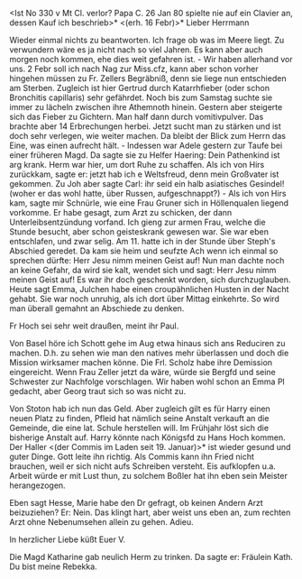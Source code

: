 <Ist No 330 v Mt Cl. verlor? Papa C. 26 Jan 80
spielte nie auf ein Clavier an, dessen Kauf ich beschrieb>*
 <(erh. 16 Febr)>*
Lieber Herrmann

Wieder einmal nichts zu beantworten. Ich frage ob was im Meere liegt. Zu verwundern wäre es ja nicht nach so viel Jahren. Es kann aber auch morgen noch kommen, ehe dies weit gefahren ist. - Wir haben allerhand vor uns. 2 Febr soll ich nach Nag zur Miss.cfz, kann aber schon vorher hingehen müssen zu Fr. Zellers Begräbniß, denn sie liege nun entschieden am Sterben. Zugleich ist hier Gertrud durch Katarrhfieber (oder schon Bronchitis capillaris) sehr gefährdet. Noch bis zum Samstag suchte sie immer zu lächeln zwischen ihre Athemnoth hinein. Gestern aber steigerte sich das Fieber zu Gichtern. Man half dann durch vomitivpulver. Das brachte aber 14 Erbrechungen herbei. Jetzt sucht man zu stärken und ist doch sehr verlegen, wie weiter machen. Da bleibt der Blick zum Herrn das Eine, was einen aufrecht hält. - Indessen war Adele gestern zur Taufe bei einer früheren Magd. Da sagte sie zu Helfer Haering: Dein Pathenkind ist arg krank. Herm war hier, um dort Ruhe zu schaffen. Als ich von Hirs zurückkam, sagte er: jetzt hab ich e Weltsfreud, denn mein Großvater ist gekommen. Zu Joh aber sagte Carl: ihr seid ein halb asiatisches Gesindel! (woher er das wohl hatte, über Russen, aufgeschnappt?) - Als ich von Hirs kam, sagte mir Schnürle, wie eine Frau Gruner sich in Höllenqualen liegend vorkomme. Er habe gesagt, zum Arzt zu schicken, der dann Unterleibsentzündung vorfand. Ich gieng zur armen Frau, welche die Stunde besucht, aber schon geisteskrank gewesen war. Sie war eben entschlafen, und zwar selig. Am 11. hatte ich in der Stunde über Steph's Abschied geredet. Da kam sie heim und seufzte Ach wenn ich einmal so sprechen dürfte: Herr Jesu nimm meinen Geist auf! Nun man dachte noch an keine Gefahr, da wird sie kalt, wendet sich und sagt: Herr Jesu nimm meinen Geist auf! Es war ihr doch geschenkt worden, sich durchzuglauben. 
Heute sagt Emma, Julchen habe einen croupähnlichen Husten in der Nacht gehabt. Sie war noch unruhig, als ich dort über Mittag einkehrte. So wird man überall gemahnt an Abschiede zu denken.

Fr Hoch sei sehr weit draußen, meint ihr Paul.

Von Basel höre ich Schott gehe im Aug etwa hinaus sich ans Reduciren zu machen. D.h. zu sehen wie man den natives mehr überlassen und doch die Mission wirksamer machen könne. Die Frl. Scholz habe ihre Demission eingereicht. Wenn Frau Zeller jetzt da wäre, würde sie Bergfd und seine Schwester zur Nachfolge vorschlagen. Wir haben wohl schon an Emma Pl gedacht, aber Georg traut sich so was nicht zu.

Von Stoton hab ich nun das Geld. Aber zugleich gilt es für Harry einen neuen Platz zu finden, Pfleid hat nämlich seine Anstalt verkauft an die Gemeinde, die eine lat. Schule herstellen will. Im Frühjahr löst sich die bisherige Anstalt auf. Harry könnte nach Königsfd zu Hans Hoch kommen. 
Der Haller <(der Commis im Laden seit 19. Januar)>* ist wieder gesund und guter Dinge. Gott leite ihn richtig. Als Commis kann ihn Fried nicht brauchen, weil er sich nicht aufs Schreiben versteht. Eis aufklopfen u.a. Arbeit würde er mit Lust thun, zu solchem Boßler hat ihn eben sein Meister herangezogen.

Eben sagt Hesse, Marie habe den Dr gefragt, ob keinen Andern Arzt beizuziehen? Er: Nein. Das klingt hart, aber weist uns eben an, zum rechten Arzt ohne Nebenumsehen allein zu gehen. Adieu.

 In herzlicher Liebe küßt Euer V.

Die Magd Katharine gab neulich Herm zu trinken. Da sagte er: Fräulein Kath. Du bist meine Rebekka.
